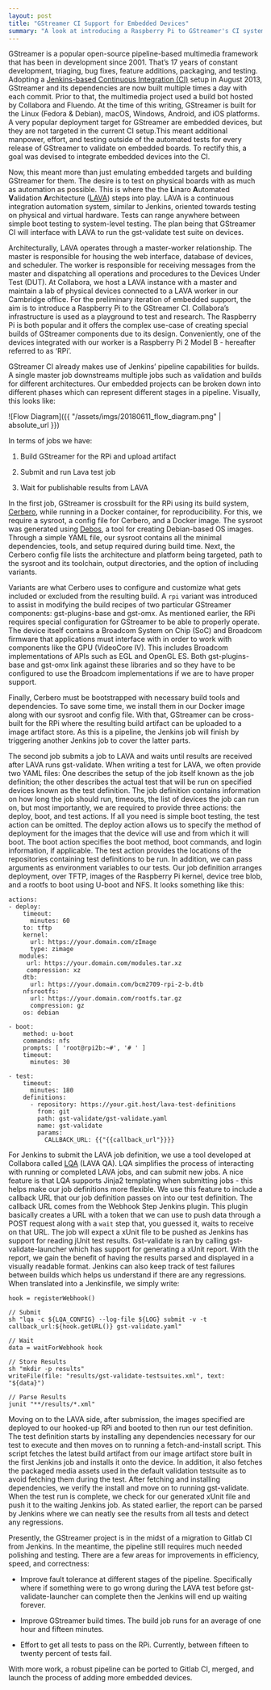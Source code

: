 ```yaml
---
layout: post
title: "GStreamer CI Support for Embedded Devices"
summary: "A look at introducing a Raspberry Pi to GStreamer's CI system"
---
```


GStreamer is a popular open-source pipeline-based multimedia framework that has been in development since 2001. That’s 17 years of constant development, triaging, bug fixes, feature additions, packaging, and testing. Adopting a [Jenkins-based Continuous Integration (CI)](https://ci.gstreamer.net/) setup in August 2013, GStreamer and its dependencies are now built multiple times a day with each commit. Prior to that, the multimedia project used a build bot hosted by Collabora and Fluendo. At the time of this writing, GStreamer is built for the Linux (Fedora & Debian), macOS, Windows, Android, and iOS platforms. A very popular deployment target for GStreamer are embedded devices, but they are not targeted in the current CI setup.This meant additional manpower, effort, and testing outside of the automated tests for every release of GStreamer to validate on embedded boards. To rectify this, a goal was devised to integrate embedded devices into the CI. 

Now, this meant more than just emulating embedded targets and building GStreamer for them. The desire is to test on physical boards with as much as automation as possible. This is where the the **L**inaro **A**utomated **V**alidation **A**rchitecture ([LAVA](https://www.linaro.org/initiatives/lava/)) steps into play. LAVA is a continuous integration automation system, similar to Jenkins, oriented towards testing on physical and virtual hardware. Tests can range anywhere between simple boot testing to system-level testing. The plan being that GStreamer CI will interface with LAVA to run the gst-validate test suite on devices.

Architecturally, LAVA operates through a master-worker relationship. The master is responsible for housing the web interface, database of devices, and scheduler. The worker is responsible for receiving messages from the master and dispatching all operations and procedures to the Devices Under Test (DUT). At Collabora, we host a LAVA instance with a master and maintain a lab of physical devices connected to a LAVA worker in our Cambridge office. For the preliminary iteration of embedded support, the aim is to introduce a Raspberry Pi to the GStreamer CI. Collabora’s infrastructure is used as a playground to test and research. The Raspberry Pi is both popular and it offers the complex use-case of creating special builds of GStreamer components due to its design. Conveniently, one of the devices integrated with our worker is a Raspberry Pi 2 Model B - hereafter referred to as ‘RPi’.

GStreamer CI already makes use of Jenkins’ pipeline capabilities for builds. A single master job downstreams multiple jobs such as validation and builds for different architectures. Our embedded projects can be broken down into different phases which can represent different stages in a pipeline. Visually, this looks like:

![Flow Diagram]({{ "/assets/imgs/20180611_flow_diagram.png" | absolute_url }})

In terms of jobs we have:

1. Build GStreamer for the RPi and upload artifact

2. Submit and run Lava test job

3. Wait for publishable results from LAVA


In the first job, GStreamer is crossbuilt for the RPi using its build system, [Cerbero](https://cgit.freedesktop.org/gstreamer/cerbero/), while running in a Docker container, for reproducibility. For this, we require a sysroot, a config file for Cerbero, and a Docker image. The sysroot was generated using [Debos](https://github.com/go-debos/debos), a tool for creating Debian-based OS images. Through a simple YAML file, our sysroot contains all the minimal dependencies, tools, and setup required during build time. Next, the Cerbero config file lists the architecture and platform being targeted, path to the sysroot and its toolchain, output directories, and the option of including variants.

Variants are what Cerbero uses to configure and customize what gets included or excluded from the resulting build. A `rpi` variant was introduced to assist in modifying the build recipes of two particular GStreamer components: gst-plugins-base and gst-omx. As mentioned earlier, the RPi requires special configuration for GStreamer to be able to properly operate. The device itself contains a Broadcom System on Chip (SoC) and Broadcom firmware that applications must interface with in order to work with components like the GPU (VideoCore IV). This includes Broadcom implementations of APIs such as EGL and OpenGL ES. Both gst-plugins-base and gst-omx link against these libraries and so they have to be configured to use the Broadcom implementations if we are to have proper support.

Finally, Cerbero must be bootstrapped with necessary build tools and dependencies. To save some time, we install them in our Docker image along with our sysroot and config file. With that, GStreamer can be cross-built for the RPi where the resulting build artifact can be uploaded to a image artifact store. As this is a pipeline, the Jenkins job will finish by triggering another Jenkins job to cover the latter parts.

The second job submits a job to LAVA and waits until results are received after LAVA runs gst-validate. When writing a test for LAVA, we often provide two YAML files: One describes the setup of the job itself known as the job definition; the other describes the actual test that will be run on specified devices known as the test definition. The job definition contains information on how long the job should run, timeouts, the list of devices the job can run on, but most importantly, we are required to provide three actions: the deploy, boot, and test actions. If all you need is simple boot testing, the test action can be omitted. The deploy action allows us to specify the method of deployment for the images that the device will use and from which it will boot. The boot action specifies the boot method, boot commands, and login information, if applicable. The test action provides the locations of the repositories containing test definitions to be run. In addition, we can pass arguments as environment variables to our tests. Our job definition arranges deployment, over TFTP, images of the Raspberry Pi kernel, device tree blob, and a rootfs to boot using U-boot and NFS. It looks something like this:

```
actions:
- deploy:
    timeout:
      minutes: 60
    to: tftp
    kernel:
      url: https://your.domain.com/zImage
      type: zimage
   modules:
     url: https://your.domain.com/modules.tar.xz
     compression: xz
    dtb:
      url: https://your.domain.com/bcm2709-rpi-2-b.dtb
    nfsrootfs:
      url: https://your.domain.com/rootfs.tar.gz
      compression: gz
    os: debian

- boot:
    method: u-boot
    commands: nfs
    prompts: [ 'root@rpi2b:~#', '# ' ]
    timeout:
      minutes: 30

- test:
    timeout:
      minutes: 180
    definitions:
      - repository: https://your.git.host/lava-test-definitions
        from: git
        path: gst-validate/gst-validate.yaml
        name: gst-validate
        params:
          CALLBACK_URL: {{"{{callback_url"}}}}
```

For Jenkins to submit the LAVA job definition, we use a tool developed at Collabora called [LQA](https://gitlab.collabora.com/collabora/lqa) (LAVA QA). LQA simplifies the process of interacting with running or completed LAVA jobs, and can submit new jobs. A nice feature is that LQA supports Jinja2 templating when submitting jobs - this helps make our job definitions more flexible. We use this feature to include a callback URL that our job definition passes on into our test definition. The callback URL comes from the Webhook Step Jenkins plugin. This plugin basically creates a URL with a token that we can use to push data through a POST request along with a `wait` step that, you guessed it, waits to receive on that URL. The job will expect a xUnit file to be pushed as Jenkins has support for reading jUnit test results. Gst-validate is ran by calling gst-validate-launcher which has support for generating a xUnit report. With the report, we gain the benefit of having the results parsed and displayed in a visually readable format. Jenkins can also keep track of test failures between builds which helps us understand if there are any regressions. When translated into a Jenkinsfile, we simply write:

```
hook = registerWebhook()

// Submit
sh "lqa -c ${LQA_CONFIG} --log-file ${LOG} submit -v -t callback_url:${hook.getURL()} gst-validate.yaml"

// Wait
data = waitForWebhook hook

// Store Results
sh "mkdir -p results"
writeFile(file: "results/gst-validate-testsuites.xml", text: "${data}")

// Parse Results
junit "**/results/*.xml"
```

Moving on to the LAVA side, after submission, the images specified are deployed to our hooked-up RPi and booted to then run our test definition. The test definition starts by installing any dependencies necessary for our test to execute and then moves on to running a fetch-and-install script. This script fetches the latest build artifact from our image artifact store built in the first Jenkins job and installs it onto the device. In addition, it also fetches the packaged media assets used in the default validation testsuite as to avoid fetching them during the test. After fetching and installing dependencies, we verify the install and move on to running gst-validate. When the test run is complete, we check for our generated xUnit file and push it to the waiting Jenkins job. As stated earlier, the report can be parsed by Jenkins where we can neatly see the results from all tests and detect any regressions.

Presently, the GStreamer project is in the midst of a migration to Gitlab CI from Jenkins. In the meantime, the pipeline still requires much needed polishing and testing. There are a few areas for improvements in efficiency, speed, and correctness:

* Improve fault tolerance at different stages of the pipeline. Specifically where if something were to go wrong during the LAVA test before gst-validate-launcher can complete then the Jenkins will end up waiting forever.

* Improve GStreamer build times. The build job runs for an average of one hour and fifteen minutes.

* Effort to get all tests to pass on the RPi. Currently, between fifteen to twenty percent of tests fail.


With more work, a robust pipeline can be ported to Gitlab CI, merged, and launch the process of adding more embedded devices. 
